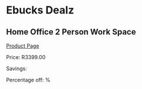 
# Ebucks Dealz
## Home Office 2 Person Work Space
[Product Page](https://www.ebucks.com/web/shop/productSelected.do?prodId=992731391&catId=714962196)

Price: R3399.00

Savings: 

Percentage off: %
	